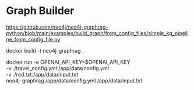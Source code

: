 # Graph Builder

https://github.com/neo4j/neo4j-graphrag-python/blob/main/examples/build_graph/from_config_files/simple_kg_pipeline_from_config_file.py

docker build -t neo4j-graphrag .

docker run -e OPENAI_API_KEY=$OPENAI_API_KEY \
-v ./travel_config.yml:/app/data/config.yml \
-v ./rod.txt:/app/data/input.txt \
neo4j-graphrag /app/data/config.yml /app/data/input.txt
